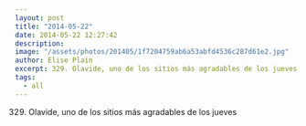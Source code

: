 ```yaml
---
layout: post
title: "2014-05-22"
date: 2014-05-22 12:27:42
description: 
image: "/assets/photos/201405/1f7204759ab6a53abfd4536c287d61e2.jpg"
author: Elise Plain
excerpt: 329. Olavide, uno de los sitios más agradables de los jueves
tags: 
  - all
---
```


329. Olavide, uno de los sitios más agradables de los jueves
<p></p>
